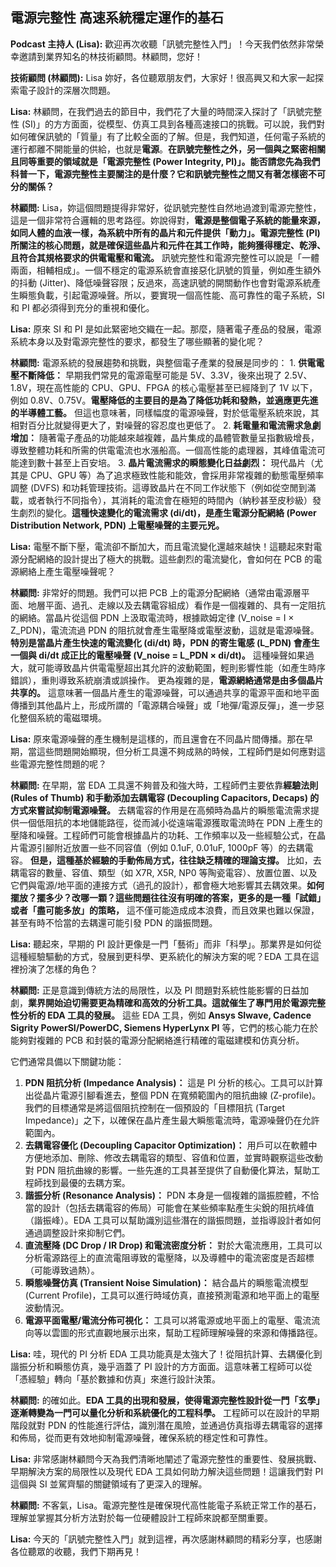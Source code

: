 電源完整性 高速系統穩定運作的基石
---

**Podcast 主持人 (Lisa):** 歡迎再次收聽「訊號完整性入門」！今天我們依然非常榮幸邀請到業界知名的林技術顧問。林顧問，您好！

**技術顧問 (林顧問):** Lisa 妳好，各位聽眾朋友們，大家好！很高興又和大家一起探索電子設計的深層次問題。

**Lisa:** 林顧問，在我們過去的節目中，我們花了大量的時間深入探討了「訊號完整性 (SI)」的方方面面，從模型、仿真工具到各種高速接口的挑戰。可以說，我們對如何確保訊號的「質量」有了比較全面的了解。但是，我們知道，任何電子系統的運行都離不開能量的供給，也就是**電源**。**在訊號完整性之外，另一個與之緊密相關且同等重要的領域就是「電源完整性 (Power Integrity, PI)」。能否請您先為我們科普一下，電源完整性主要關注的是什麼？它和訊號完整性之間又有著怎樣密不可分的關係？**

**林顧問:** Lisa，妳這個問題提得非常好，從訊號完整性自然地過渡到電源完整性，這是一個非常符合邏輯的思考路徑。妳說得對，**電源是整個電子系統的能量來源，如同人體的血液一樣，為系統中所有的晶片和元件提供「動力」。電源完整性 (PI) 所關注的核心問題，就是確保這些晶片和元件在其工作時，能夠獲得穩定、乾淨、且符合其規格要求的供電電壓和電流。**
    訊號完整性和電源完整性可以說是「一體兩面，相輔相成」。一個不穩定的電源系統會直接惡化訊號的質量，例如產生額外的抖動 (Jitter)、降低噪聲容限；反過來，高速訊號的開關動作也會對電源系統產生瞬態負載，引起電源噪聲。所以，要實現一個高性能、高可靠性的電子系統，SI 和 PI 都必須得到充分的重視和優化。

**Lisa:** 原來 SI 和 PI 是如此緊密地交織在一起。那麼，隨著電子產品的發展，電源系統本身以及對電源完整性的要求，都發生了哪些顯著的變化呢？

**林顧問:** 電源系統的發展趨勢和挑戰，與整個電子產業的發展是同步的：
    1.  **供電電壓不斷降低：** 早期我們常見的電源電壓可能是 5V、3.3V，後來出現了 2.5V、1.8V，現在高性能的 CPU、GPU、FPGA 的核心電壓甚至已經降到了 1V 以下，例如 0.8V、0.75V。**電壓降低的主要目的是為了降低功耗和發熱，並適應更先進的半導體工藝。** 但這也意味著，同樣幅度的電源噪聲，對於低電壓系統來說，其相對百分比就變得更大了，對噪聲的容忍度也更低了。
    2.  **耗電量和電流需求急劇增加：** 隨著電子產品的功能越來越複雜，晶片集成的晶體管數量呈指數級增長，導致整體功耗和所需的供電電流也水漲船高。一個高性能的處理器，其峰值電流可能達到數十甚至上百安培。
    3.  **晶片電流需求的瞬態變化日益劇烈：** 現代晶片（尤其是 CPU、GPU 等）為了追求極致性能和能效，會採用非常複雜的動態電壓頻率調整 (DVFS) 和功耗管理技術。這導致晶片在不同工作狀態下（例如從空閒到滿載，或者執行不同指令），其消耗的電流會在極短的時間內（納秒甚至皮秒級）發生劇烈的變化。**這種快速變化的電流需求 (di/dt)，是產生電源分配網絡 (Power Distribution Network, PDN) 上電壓噪聲的主要元兇。**

**Lisa:** 電壓不斷下壓，電流卻不斷加大，而且電流變化還越來越快！這聽起來對電源分配網絡的設計提出了極大的挑戰。這些劇烈的電流變化，會如何在 PCB 的電源網絡上產生電壓噪聲呢？

**林顧問:** 非常好的問題。我們可以把 PCB 上的電源分配網絡（通常由電源層平面、地層平面、過孔、走線以及去耦電容組成）看作是一個複雜的、具有一定阻抗的網絡。當晶片從這個 PDN 上汲取電流時，根據歐姆定律 (V_noise = I × Z_PDN)，電流流過 PDN 的阻抗就會產生電壓降或電壓波動，這就是電源噪聲。
    **特別是當晶片產生快速的電流變化 (di/dt) 時，PDN 的寄生電感 (L_PDN) 會產生一個與 di/dt 成正比的電壓噪聲 (V_noise = L_PDN × di/dt)。** 這種噪聲如果過大，就可能導致晶片供電電壓超出其允許的波動範圍，輕則影響性能（如產生時序錯誤），重則導致系統崩潰或誤操作。
    更為複雜的是，**電源網絡通常是由多個晶片共享的。** 這意味著一個晶片產生的電源噪聲，可以通過共享的電源平面和地平面傳播到其他晶片上，形成所謂的「電源耦合噪聲」或「地彈/電源反彈」，進一步惡化整個系統的電磁環境。

**Lisa:** 原來電源噪聲的產生機制是這樣的，而且還會在不同晶片間傳播。那在早期，當這些問題開始顯現，但分析工具還不夠成熟的時候，工程師們是如何應對這些電源完整性問題的呢？

**林顧問:** 在早期，當 EDA 工具還不夠普及和強大時，工程師們主要依靠**經驗法則 (Rules of Thumb) 和手動添加去耦電容 (Decoupling Capacitors, Decaps) 的方式來嘗試抑制電源噪聲。**
    去耦電容的作用是在高頻時為晶片的瞬態電流需求提供一個低阻抗的本地儲能路徑，從而減小從遠端電源獲取電流時在 PDN 上產生的壓降和噪聲。工程師們可能會根據晶片的功耗、工作頻率以及一些經驗公式，在晶片電源引腳附近放置一些不同容值（例如 0.1uF, 0.01uF, 1000pF 等）的去耦電容。
    **但是，這種基於經驗的手動佈局方式，往往缺乏精確的理論支撐。** 比如，去耦電容的數量、容值、類型（如 X7R, X5R, NP0 等陶瓷電容）、放置位置、以及它們與電源/地平面的連接方式（過孔的設計），都會極大地影響其去耦效果。**如何擺放？擺多少？改哪一顆？這些問題往往沒有明確的答案，更多的是一種「試錯」或者「盡可能多放」的策略，** 這不僅可能造成成本浪費，而且效果也難以保證，甚至有時不恰當的去耦還可能引發 PDN 的諧振問題。

**Lisa:** 聽起來，早期的 PI 設計更像是一門「藝術」而非「科學」。那業界是如何從這種經驗驅動的方式，發展到更科學、更系統化的解決方案的呢？EDA 工具在這裡扮演了怎樣的角色？

**林顧問:** 正是意識到傳統方法的局限性，以及 PI 問題對系統性能影響的日益加劇，**業界開始迫切需要更為精確和高效的分析工具。這就催生了專門用於電源完整性分析的 EDA 工具的發展。**
這些 EDA 工具，例如 **Ansys SIwave, Cadence Sigrity PowerSI/PowerDC, Siemens HyperLynx PI** 等，它們的核心能力在於能夠對複雜的 PCB 和封裝的電源分配網絡進行精確的電磁建模和仿真分析。

它們通常具備以下關鍵功能：
1.  **PDN 阻抗分析 (Impedance Analysis)：** 這是 PI 分析的核心。工具可以計算出從晶片電源引腳看進去，整個 PDN 在寬頻範圍內的阻抗曲線 (Z-profile)。我們的目標通常是將這個阻抗控制在一個預設的「目標阻抗 (Target Impedance)」之下，以確保在晶片產生最大瞬態電流時，電源噪聲仍在允許範圍內。
2.  **去耦電容優化 (Decoupling Capacitor Optimization)：** 用戶可以在軟體中方便地添加、刪除、修改去耦電容的類型、容值和位置，並實時觀察這些改動對 PDN 阻抗曲線的影響。一些先進的工具甚至提供了自動優化算法，幫助工程師找到最優的去耦方案。
3.  **諧振分析 (Resonance Analysis)：** PDN 本身是一個複雜的諧振腔體，不恰當的設計（包括去耦電容的佈局）可能會在某些頻率點產生尖銳的阻抗峰值（諧振峰）。EDA 工具可以幫助識別這些潛在的諧振問題，並指導設計者如何通過調整設計來抑制它們。
4.  **直流壓降 (DC Drop / IR Drop) 和電流密度分析：** 對於大電流應用，工具可以分析電源路徑上的直流電阻導致的電壓降，以及導體中的電流密度是否超標（可能導致過熱）。
5.  **瞬態噪聲仿真 (Transient Noise Simulation)：** 結合晶片的瞬態電流模型 (Current Profile)，工具可以進行時域仿真，直接預測電源和地平面上的電壓波動情況。
6.  **電源平面電壓/電流分佈可視化：** 工具可以將電源或地平面上的電壓、電流流向等以雲圖的形式直觀地展示出來，幫助工程師理解噪聲的來源和傳播路徑。

**Lisa:** 哇，現代的 PI 分析 EDA 工具功能真是太強大了！從阻抗計算、去耦優化到諧振分析和瞬態仿真，幾乎涵蓋了 PI 設計的方方面面。這意味著工程師可以從「憑經驗」轉向「基於數據和仿真」來進行設計決策。

**林顧問:** 的確如此。**EDA 工具的出現和發展，使得電源完整性設計從一門「玄學」逐漸轉變為一門可以量化分析和系統優化的工程科學。** 工程師可以在設計的早期階段就對 PDN 的性能進行評估，識別潛在風險，並通過仿真指導去耦電容的選擇和佈局，從而更有效地抑制電源噪聲，確保系統的穩定性和可靠性。

**Lisa:** 非常感謝林顧問今天為我們清晰地闡述了電源完整性的重要性、發展挑戰、早期解決方案的局限性以及現代 EDA 工具如何助力解決這些問題！這讓我們對 PI 這個與 SI 並駕齊驅的關鍵領域有了更深入的理解。

**林顧問:** 不客氣，Lisa。電源完整性是確保現代高性能電子系統正常工作的基石，理解並掌握其分析方法對於每一位硬體設計工程師來說都至關重要。

**Lisa:** 今天的「訊號完整性入門」就到這裡，再次感謝林顧問的精彩分享，也感謝各位聽眾的收聽，我們下期再見！

